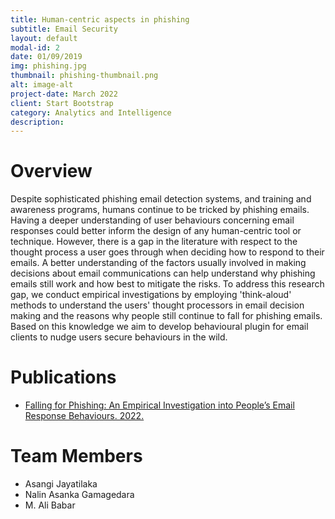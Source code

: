 ```yaml
---
title: Human-centric aspects in phishing
subtitle: Email Security
layout: default
modal-id: 2
date: 01/09/2019
img: phishing.jpg
thumbnail: phishing-thumbnail.png
alt: image-alt
project-date: March 2022
client: Start Bootstrap
category: Analytics and Intelligence
description: 
---
```


# Overview

Despite sophisticated phishing email detection systems, and training and awareness programs, humans continue to be tricked by phishing emails. Having a deeper understanding of user behaviours concerning email responses could better inform the design of any human-centric tool or technique. However, there is a gap in the  literature with respect to the thought process a user goes through when deciding how to respond to their emails. A better understanding of the factors usually involved in making decisions about email communications can help understand why phishing emails still work and how best to mitigate the risks. To address this research gap, we conduct empirical investigations by employing 'think-aloud' methods to understand the users' thought processors in email decision making and the reasons why people still continue to fall for phishing emails. Based on this knowledge we aim to develop behavioural plugin for email clients to nudge users secure behaviours in the wild.

# Publications

- [Falling for Phishing: An Empirical Investigation into People’s Email Response Behaviours. 2022.](https://arxiv.org/ftp/arxiv/papers/2108/2108.04766.pdf)  

# Team Members

- Asangi Jayatilaka
- Nalin Asanka Gamagedara
- M. Ali Babar
